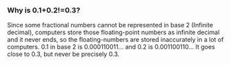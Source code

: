 ### Why is 0.1+0.2!=0.3?

Since some fractional numbers cannot be represented in base 2 (Infinite decimal), computers store those floating-point numbers as infinite decimal and it never ends, so the floating-numbers are stored inaccurately in a lot of computers. 0.1 in base 2 is 0.000110011... and 0.2 is 0.001100110... It goes close to 0.3, but never be precisely 0.3.
